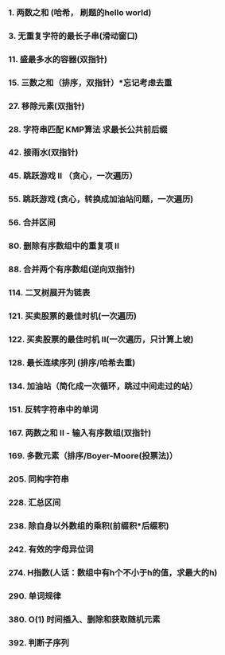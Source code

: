 ### 1. 两数之和 (哈希， 刷题的hello world)
### 3. 无重复字符的最长子串(滑动窗口)
### 11. 盛最多水的容器(双指针)
### 15. 三数之和（排序，双指针）*忘记考虑去重
### 27. 移除元素(双指针)
### 28. 字符串匹配 KMP算法 求最长公共前后缀
### 42. 接雨水(双指针)
### 45. 跳跃游戏 II （贪心，一次遍历）
### 55. 跳跃游戏 (贪心，转换成加油站问题，一次遍历)
### 56. 合并区间
### 80. 删除有序数组中的重复项 II
### 88. 合并两个有序数组(逆向双指针)
### 114. 二叉树展开为链表
### 121. 买卖股票的最佳时机(一次遍历)
### 122. 买卖股票的最佳时机 II(一次遍历，只计算上坡)
### 128. 最长连续序列 (排序/哈希去重)
### 134. 加油站（简化成一次循环，跳过中间走过的站）
### 151. 反转字符串中的单词
### 167. 两数之和 II - 输入有序数组(双指针)
### 169. 多数元素（排序/Boyer-Moore(投票法)）
### 205. 同构字符串
### 228. 汇总区间
### 238. 除自身以外数组的乘积(前缀积*后缀积)
### 242. 有效的字母异位词
### 274. H指数(人话：数组中有h个不小于h的值，求最大的h)
### 290. 单词规律
### 380. O(1) 时间插入、删除和获取随机元素
### 392. 判断子序列
